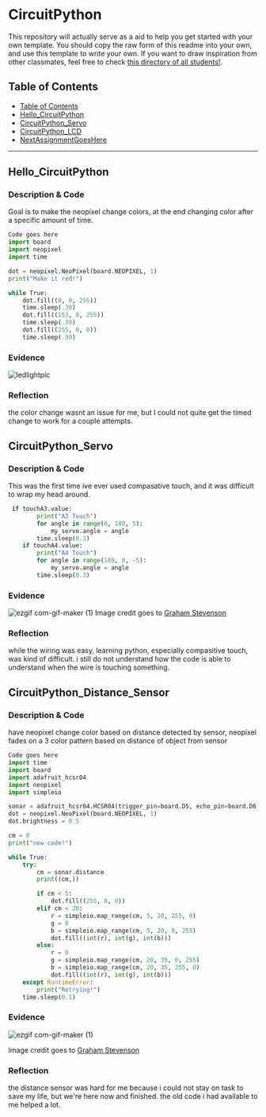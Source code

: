# CircuitPython
This repository will actually serve as a aid to help you get started with your own template.  You should copy the raw form of this readme into your own, and use this template to write your own.  If you want to draw inspiration from other classmates, feel free to check [this directory of all students!](https://github.com/chssigma/Class_Accounts).
## Table of Contents
* [Table of Contents](#TableOfContents)
* [Hello_CircuitPython](#Hello_CircuitPython)
* [CircuitPython_Servo](#CircuitPython_Servo)
* [CircuitPython_LCD](#CircuitPython_LCD)
* [NextAssignmentGoesHere](#NextAssignment)
---

## Hello_CircuitPython

### Description & Code
Goal is to make the neopixel change colors, at the end changing color after a specific amount of time. 


```python
Code goes here
import board
import neopixel
import time

dot = neopixel.NeoPixel(board.NEOPIXEL, 1)
print("Make it red!")

while True:
    dot.fill((0, 0, 255))
    time.sleep(.30)
    dot.fill((153, 0, 255))
    time.sleep(.30)
    dot.fill((255, 0, 0))
    time.sleep(.30)

```


### Evidence
<img src="https://user-images.githubusercontent.com/71345181/133625107-908011a3-f2ad-4a12-a524-92a9d155694c.jpg" alt="ledlightpic"/>

### Reflection
the color change wasnt an issue for me, but I could not quite get the timed change to work for a couple attempts. 



## CircuitPython_Servo

### Description & Code
This was the first time ive ever used compasative touch, and it was difficult to wrap my head around.
```python
 if touchA3.value:
        print("A3 Touch")
        for angle in range(0, 180, 5):
            my_servo.angle = angle
        time.sleep(0.3)
    if touchA4.value:
        print("A4 Touch")
        for angle in range(180, 0, -5):
            my_servo.angle = angle
        time.sleep(0.3)
```

### Evidence
![ezgif com-gif-maker (1)](https://user-images.githubusercontent.com/71341888/133626092-f7522970-bf4d-418d-9e07-07f4378ee65e.gif)
Image credit goes to [Graham Stevenson](https://github.com/Graham913/CI)

### Reflection

while the wiring was easy, learning python, especially compasitive touch, was kind of difficult. i still do not understand how the code is able to understand when the wire is touching something. 



## CircuitPython_Distance_Sensor
### Description & Code

have neopixel change color based on distance detected by sensor, neopixel fades on a 3 color pattern based on distance of object from sensor

```python
Code goes here
import time
import board
import adafruit_hcsr04
import neopixel
import simpleio

sonar = adafruit_hcsr04.HCSR04(trigger_pin=board.D5, echo_pin=board.D6)
dot = neopixel.NeoPixel(board.NEOPIXEL, 1)
dot.brightness = 0.5

cm = 0
print("new code!")

while True:
    try:
        cm = sonar.distance
        print((cm,))

        if cm < 5:
            dot.fill((255, 0, 0))
        elif cm < 20:
            r = simpleio.map_range(cm, 5, 20, 255, 0)
            g = 0
            b = simpleio.map_range(cm, 5, 20, 0, 255)
            dot.fill((int(r), int(g), int(b)))
        else:
            r = 0
            g = simpleio.map_range(cm, 20, 35, 0, 255)
            b = simpleio.map_range(cm, 20, 35, 255, 0)
            dot.fill((int(r), int(g), int(b)))
    except RuntimeError:
        print("Retrying!")
    time.sleep(0.1)
```

### Evidence
<img src="https://user-images.githubusercontent.com/71345181/134514464-caa97a3e-3cad-4ae1-9206-1270b65ca029.gif" alt="ezgif com-gif-maker (1)"/>

Image credit goes to [Graham Stevenson](https://github.com/Graham913/CI)


### Reflection
the distance sensor was hard for me because i could not stay on task to save my life, but we're here now and finished. the old code i had available to me helped a lot.
